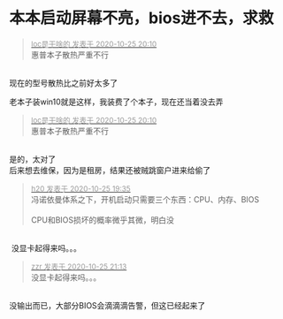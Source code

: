 # 本本启动屏幕不亮，bios进不去，求救


<div class="quote"><blockquote><font size="2"><a href="https://www.hostloc.com/forum.php?mod=redirect&amp;goto=findpost&amp;pid=9351091&amp;ptid=758352" target="_blank"><font color="#999999">loc是干啥的 发表于 2020-10-25 20:10</font></a></font><br />
惠普本子散热严重不行</blockquote></div><br />
现在的型号散热比之前好太多了<img id="aimg_yENnx" onclick="zoom(this, this.src, 0, 0, 0)" class="zoom" src="https://cdn.jsdelivr.net/gh/hishis/forum-master/public/images/patch.gif" onmouseover="img_onmouseoverfunc(this)" onload="thumbImg(this)" border="0" alt="" />

老本子装win10就是这样，我装费了个本子，现在还当着没去弄

<div class="quote"><blockquote><font size="2"><a href="https://www.hostloc.com/forum.php?mod=redirect&amp;goto=findpost&amp;pid=9351091&amp;ptid=758352" target="_blank"><font color="#999999">loc是干啥的 发表于 2020-10-25 20:10</font></a></font><br />
惠普本子散热严重不行</blockquote></div><br />
是的，太对了<br />
后来想去维保，因为是租房，结果还被贼跳窗户进来给偷了 

<div class="quote"><blockquote><font size="2"><a href="https://www.hostloc.com/forum.php?mod=redirect&amp;goto=findpost&amp;pid=9350938&amp;ptid=758352" target="_blank"><font color="#999999">h20 发表于 2020-10-25 19:35</font></a></font><br />
冯诺依曼体系之下，开机启动只需要三个东西：CPU、内存、BIOS<br />
<br />
CPU和BIOS损坏的概率微乎其微，明白没</blockquote></div><br />
<img src="static/image/smiley/default/sad.gif" smilieid="2" border="0" alt="" /> 没显卡起得来吗。。。

<div class="quote"><blockquote><font size="2"><a href="https://www.hostloc.com/forum.php?mod=redirect&amp;goto=findpost&amp;pid=9351304&amp;ptid=758352" target="_blank"><font color="#999999">zzr 发表于 2020-10-25 21:13</font></a></font><br />
没显卡起得来吗。。。</blockquote></div><br />
没输出而已，大部分BIOS会滴滴滴告警，但这已经起来了
